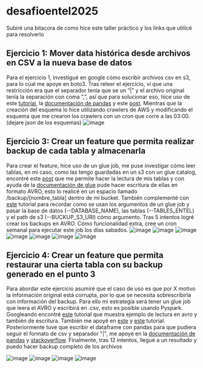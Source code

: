 # desafioentel2025
Subiré una bitacora de como hice este taller práctico y los links que utilicé para resolverlo

## Ejercicio 1: Mover data histórica desde archivos en CSV a la nueva base de datos

Para el ejercicio 1, investigué en google cómo escribir archivos csv en s3, para lo cúal me apoye en boto3. Tras releer el ejercicio, ví que una restricción era que el separador tenía que se un “|” y el archivo original tenía la separación con coma “,”, así que para solucionar eso, hice uso de este [tutoríal](https://www.youtube.com/watch?v=z19kO3FAi2s), la [documentación de pandas](https://pandas.pydata.org/docs/reference/api/pandas.DataFrame.to_csv.html) y este [post](https://saturncloud.io/blog/how-to-remove-index-column-while-saving-csv-in-pandas/#:~:text=By%20default%2C%20pandas%20saves%20the,and%20setting%20it%20to%20False%20). Mientras que la creación del esquema lo hice utilizando crawlers de AWS y modificando el esquema que me crearon los crawlers con un cron que corre a las 03:00. (dejare json de los esquemas)
![image](https://github.com/user-attachments/assets/1922ab52-de21-4282-b99c-b22c8c6dd067)

## Ejercicio 3: Crear un feature que permita realizar backup de cada tabla y almacenarla 

Para crear el feature, hice uso de un glue job, me puse investigar cómo leer tablas, en mi caso, como las tengo guardadas en un s3 con un glue catalog, encontré este [post](https://jeevaawsclodejourney.medium.com/etl-pipeline-with-aws-glue-and-pyspark-a-hands-on-poc-5d793cc0f0ba) que me permite hacer la lectura de mis tablas y con ayuda de la [documentación de glue](https://docs.aws.amazon.com/glue/latest/dg/aws-glue-programming-etl-format-avro-home.html) pude hacer escritura de ellas en formato AVRO, esto lo realicé en un espacio llamado /backup/[nombre_tabla] dentro de mi bucket. También complementé con [este](https://youtu.be/q5XLIf_4lmE) tutorial para recordar como se usan los argumentos de un glue job y pasar la base de datos (--DATABASE_NAME), las tablas (--TABLES_ENTEL) y el path de s3 (--BUCKUP_S3_URI) cómo argumento. Tras 5 intentos logré crear los backups en AVRO. Cómo funcionalidad extra, cree un cron semanal para ejecutar este job los días sabados.
![image](https://github.com/user-attachments/assets/ad485e63-69ae-47a0-90de-b2a28ae9b917)
![image](https://github.com/user-attachments/assets/c93e5f4a-e500-4ee1-aeb4-67bebe47fc0d)
![image](https://github.com/user-attachments/assets/50873a9e-22f2-45fa-9fba-bf636b90e8a7)
![image](https://github.com/user-attachments/assets/d6089589-6f00-4d19-8e30-44598b232c25)
![image](https://github.com/user-attachments/assets/570e245a-9218-4cf4-8faf-5f0a959fa357)
![image](https://github.com/user-attachments/assets/13219310-8bb2-47f9-b660-f19396fc97d2)
![image](https://github.com/user-attachments/assets/902d96e3-cf0a-4416-996e-a9587283f90d)

## Ejercicio 4: Crear un feature que permita restaurar una cierta tabla con su backup generado en el punto 3

Para abordar este ejercicio asumiré que el caso de uso es que por X motivo la información original está corrupta, por lo que se necesita sobrescribirla con información del backup. Para ello mi estrategía será tener un glue job que leera el AVRO y escribirá en .csv, esto es posible usando Pyspark. Googleando encontré [este](https://medium.com/@uzzaman.ahmed/using-avro-in-pyspark-a-comprehensive-guide-a6ecd34c120c) tutorial que muestra ejemplo de lectura en avro y también de escritura. También me apoyé en [este](https://sparkbyexamples.com/pyspark/pyspark-write-dataframe-to-csv-file/) y [este](https://aws.plainenglish.io/step-by-step-guide-loading-data-from-s3-into-pyspark-dataframes-with-aws-glue-f742ab664889)  tutorial. Posteriormente tuve que escribir el dataframe con pandas para que pudiera seguir el formato de csv y separador "|", me apoyé en la [documentación de pandas](https://pandas.pydata.org/docs/reference/api/pandas.DataFrame.to_csv.html) y [stackoverflow](https://stackoverflow.com/questions/69905103/how-to-write-in-csv-file-without-creating-folder-in-pyspark). Finalmente, tras 12 intentos, llegué a un resultado y puedo hacer backup completo de los archivos

![image](https://github.com/user-attachments/assets/5f6ffe00-3f02-4a43-992a-1a2386a1fec3)
![image](https://github.com/user-attachments/assets/61178987-144e-4350-a56a-95aa1ac8b30f)
![image](https://github.com/user-attachments/assets/fe852c69-d845-4dee-9ba4-d02492d77a31)
![image](https://github.com/user-attachments/assets/8a1e5b85-f0a4-4c8c-9de7-969b93388c5a)








